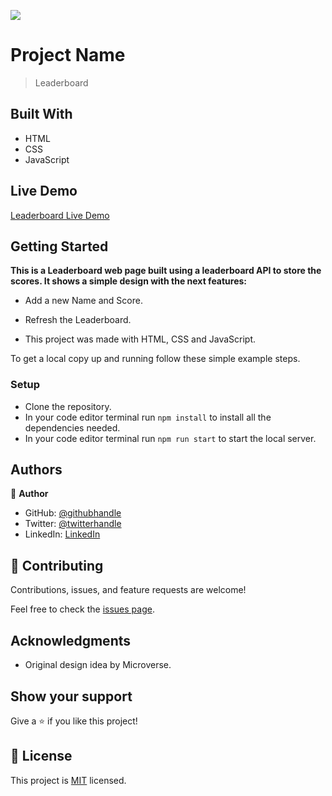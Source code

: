 ![](https://img.shields.io/badge/Microverse-blueviolet)

# Project Name

> Leaderboard


## Built With

- HTML
- CSS
- JavaScript

## Live Demo

[Leaderboard Live Demo](https://santiago220991.github.io/L)

## Getting Started

**This is a Leaderboard web page built using a leaderboard API to store the scores. It shows a simple design with the next features:**

- Add a new Name and Score.

- Refresh the Leaderboard.

- This project was made with HTML, CSS and JavaScript.


To get a local copy up and running follow these simple example steps.


### Setup

- Clone the repository.
- In your code editor terminal run `npm install` to install all the dependencies needed.
- In your code editor terminal run `npm run start` to start the local server.


## Authors

👤 **Author**

- GitHub: [@githubhandle](https://github.com/Santiago220991) 
- Twitter: [@twitterhandle](https://twitter.com/SanCardenas10)
- LinkedIn: [LinkedIn](https://www.linkedin.com/in/santiago-cárdenas-671043160/)





## 🤝 Contributing

Contributions, issues, and feature requests are welcome!

Feel free to check the [issues page](https://github.com/Santiago220991/Leaderboard/issues).

## Acknowledgments

- Original design idea by Microverse.

## Show your support

Give a ⭐️ if you like this project!

## 📝 License

This project is [MIT](./MIT.md) licensed.
